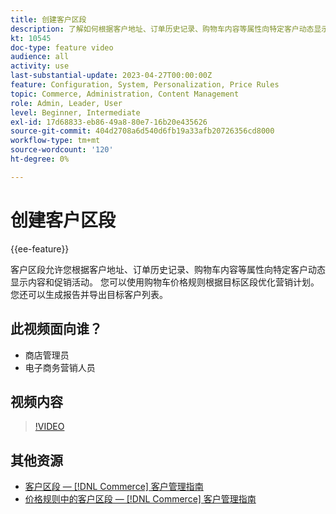```yaml
---
title: 创建客户区段
description: 了解如何根据客户地址、订单历史记录、购物车内容等属性向特定客户动态显示内容和促销活动。
kt: 10545
doc-type: feature video
audience: all
activity: use
last-substantial-update: 2023-04-27T00:00:00Z
feature: Configuration, System, Personalization, Price Rules
topic: Commerce, Administration, Content Management
role: Admin, Leader, User
level: Beginner, Intermediate
exl-id: 17d68833-eb86-49a8-80e7-16b20e435626
source-git-commit: 404d2708a6d540d6fb19a33afb20726356cd8000
workflow-type: tm+mt
source-wordcount: '120'
ht-degree: 0%

---
```


# 创建客户区段

{{ee-feature}}

客户区段允许您根据客户地址、订单历史记录、购物车内容等属性向特定客户动态显示内容和促销活动。 您可以使用购物车价格规则根据目标区段优化营销计划。 您还可以生成报告并导出目标客户列表。

## 此视频面向谁？

- 商店管理员
- 电子商务营销人员

## 视频内容

>[!VIDEO](https://video.tv.adobe.com/v/343659?quality=12&learn=on)

## 其他资源

- [客户区段 —  [!DNL Commerce] 客户管理指南](https://experienceleague.adobe.com/docs/commerce-admin/customers/customers-menu/customer-segments.html)
- [价格规则中的客户区段 —  [!DNL Commerce] 客户管理指南](https://experienceleague.adobe.com/docs/commerce-admin/customers/segments/customer-segment-price-rule.html)
